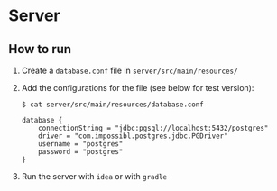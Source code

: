 # Server

## How to run

1. Create a `database.conf` file in `server/src/main/resources/`
2. Add the configurations for the file (see below for test version):

    ```shell
    $ cat server/src/main/resources/database.conf

    database {
        connectionString = "jdbc:pgsql://localhost:5432/postgres"
        driver = "com.impossibl.postgres.jdbc.PGDriver"
        username = "postgres"
        password = "postgres"
    }
    ```

3. Run the server with `idea` or with `gradle`